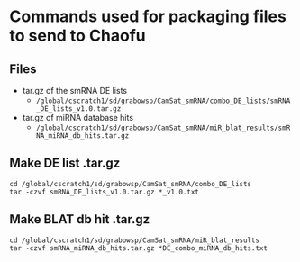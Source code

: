 # Commands used for packaging files to send to Chaofu

## Files
* tar.gz of the smRNA DE lists
  * `/global/cscratch1/sd/grabowsp/CamSat_smRNA/combo_DE_lists/smRNA_DE_lists_v1.0.tar.gz`
* tar.gz of miRNA database hits
  * `/global/cscratch1/sd/grabowsp/CamSat_smRNA/miR_blat_results/smRNA_miRNA_db_hits.tar.gz`

## Make DE list .tar.gz
```
cd /global/cscratch1/sd/grabowsp/CamSat_smRNA/combo_DE_lists
tar -czvf smRNA_DE_lists_v1.0.tar.gz *_v1.0.txt
```

## Make BLAT db hit .tar.gz
```
cd /global/cscratch1/sd/grabowsp/CamSat_smRNA/miR_blat_results
tar -czvf smRNA_miRNA_db_hits.tar.gz *DE_combo_miRNA_db_hits.txt
```

